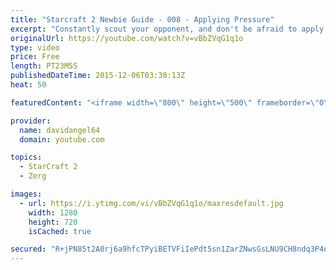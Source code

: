 ```yaml
---
title: "Starcraft 2 Newbie Guide - 008 - Applying Pressure"
excerpt: "Constantly scout your opponent, and don't be afraid to apply pressure.  By keeping your opponent pinned, you create opportunities to get further ahead.  Starcraft 2 Newbie Guide Playlist: https://www.youtube.com/playlist?list=PL5UmyuxWKXvrNOHKIp9VWkMMikqE9AOxZ  Other places to find my stuff: Twitter:"
originalUrl: https://youtube.com/watch?v=vBbZVqG1q1o
type: video
price: Free
length: PT23M5S
publishedDateTime: 2015-12-06T03:30:13Z
heat: 50

featuredContent: "<iframe width=\"800\" height=\"500\" frameborder=\"0\" src=\"https://www.youtube.com/embed/vBbZVqG1q1o\" allow=\"accelerometer; autoplay; encrypted-media; gyroscope; picture-in-picture\" allowfullscreen></iframe>"

provider:
  name: davidangel64
  domain: youtube.com

topics:
  - StarCraft 2
  - Zerg

images:
  - url: https://i.ytimg.com/vi/vBbZVqG1q1o/maxresdefault.jpg
    width: 1280
    height: 720
    isCached: true

secured: "R+jPN85t2A0rj6a9hfcTPyiBETVFiIePdt5sn1ZarZNwsGsLNU9CH8ndq3P4u4hU0eicD7zVIYbmlj2RwJZ4RA6/KEQamC40iK8IObSyFB/LDUtVw3zAnEmTPlg60HRimN7sq1lT+DSkoOHGyVXElyKZGx0KiVEmR/0f6hKpFOob7YZyPg6MM/hLxrAEzHLR/gLKs3C0naI9NzmRV8tSrGm7eQ3xXKeVtamq6RS8n8Yi1V3oLE7LXK1Yg41cBqjJ3Yh0GYeIabT3uDczh3A1uC2JCy/zktv3vYlZ4i+2y5exOx4R/hWF/uL1r5ig+8xXGE/T/6j0LFk6Oz9aLWfOXV+wKq49hyBGv9taUIFmBf1YjyQmExq6uis1hwNP62oaTyDBJJ8spRWZnKpENBqDrtQIg7159Y2BgfF4hYQMCrk=;pYwaOWeO5CCTyNSRcqbUYQ=="
---
```


